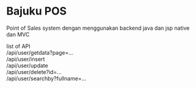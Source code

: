 <h1>Bajuku POS</h1>

Point of Sales system dengan menggunakan backend java dan jsp native dan MVC

list of API<br/>
/api/user/getdata?page=...<br/>
/api/user/insert<br/>
/api/user/update<br/>
/api/user/delete?id=...<br/>
/api/user/searchby?fullname=...<br/>
